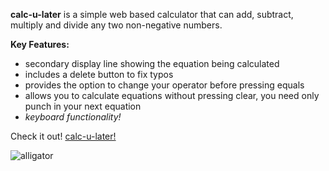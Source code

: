 **calc-u-later** is a simple web based calculator that can add, subtract, multiply and divide any two non-negative numbers.

**Key Features:**
- secondary display line showing the equation being calculated
- includes a delete button to fix typos
- provides the option to change your operator before pressing equals
- allows you to calculate equations without pressing clear, you need only punch in your next equation
- *keyboard functionality!*

Check it out! [calc-u-later!](https://accelangel.github.io/calc-u-later/)

![alligator](https://user-images.githubusercontent.com/112129390/232194130-f4d399dd-6c3f-46be-a81a-66397ad9c1d9.jpg)
